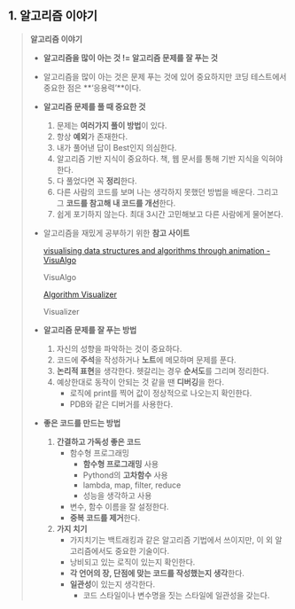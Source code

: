 ## **1. 알고리즘 이야기**

> **알고리즘 이야기**
> 
> - **알고리즘을 많이 아는 것 != 알고리즘 문제를 잘 푸는 것**
> - 알고리즘을 많이 아는 것은 문제 푸는 것에 있어 중요하지만 코딩 테스트에서 중요한 점은 **‘응용력’**이다.
> - **알고리즘 문제를 풀 때 중요한 것**
>     1. 문제는 **여러가지 풀이 방법**이 있다. 
>     2. 항상 **예외**가 존재한다.
>     3. 내가 풀어낸 답이 Best인지 의심한다. 
>     4. 알고리즘 기반 지식이 중요하다. 책, 웹 문서를 통해 기반 지식을 익혀야 한다. 
>     5. 다 풀었다면 꼭 **정리**한다.
>     6. 다른 사람의 코드를 보며 나는 생각하지 못했던 방법을 배운다. 그리고 그 **코드를 참고해 내 코드를 개선**한다.
>     7. 쉽게 포기하지 않는다. 최대 3시간 고민해보고 다른 사람에게 물어본다. 
> - 알고리즘을 재밌게 공부하기 위한 **참고 사이트**
>     
>     [visualising data structures and algorithms through animation - VisuAlgo](https://visualgo.net/en)
>     
>     VisuAlgo
>     
>     [Algorithm Visualizer](https://algorithm-visualizer.org/)
>     
>     Visualizer
>     
> - **알고리즘 문제를 잘 푸는 방법**
>     1. 자신의 성향을 파악하는 것이 중요하다. 
>     2. 코드에 **주석**을 작성하거나 **노트**에 메모하며 문제를 푼다.
>     3. **논리적 표현**을 생각한다. 헷갈리는 경우 **순서도**를 그리며 정리한다.
>     4. 예상한대로 동작이 안되는 것 같을 땐 **디버깅**을 한다.
>         - 로직에 print를 찍어 값이 정상적으로 나오는지 확인한다.
>         - PDB와 같은 디버거를 사용한다.
> - **좋은 코드를 만드는 방법**
>     1. **간결하고 가독성 좋은 코드**
>         - 함수형 프로그래밍
>             - **함수형 프로그래밍** 사용
>             - Pythond의 **고차함수** 사용
>             - lambda, map, filter, reduce
>             - 성능을 생각하고 사용
>         - 변수, 함수 이름을 잘 설정한다.
>         - **중복 코드를 제거**한다.
>     2. **가지 치기**
>         - 가지치기는 백트래킹과 같은 알고리즘 기법에서 쓰이지만, 이 외 알고리즘에서도 중요한 기술이다.
>         - 낭비되고 있는 로직이 있는지 확인한다.
>         - **각 언어의 장, 단점에 맞는 코드를 작성했는지 생각**한다.
>         - **일관성**이 있는지 생각한다.
>             - 코드 스타일이나 변수명을 짓는 스타일에 일관성을 갖는다.
